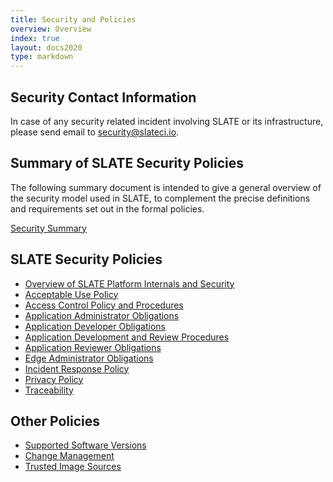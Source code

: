 ```yaml
---
title: Security and Policies
overview: Overview 
index: true
layout: docs2020 
type: markdown
---
```


## Security Contact Information

In case of any security related incident involving SLATE or its infrastructure, please send email to <a href="mailto:security@slateci.io">security@slateci.io</a>.

## Summary of SLATE Security Policies

The following summary document is intended to give a general overview of the security model used in SLATE, to complement the precise definitions and requirements set out in the formal policies. 

[Security Summary](/docs/security-and-policies/summary.html)

## SLATE Security Policies

* [Overview of SLATE Platform Internals and Security](/docs/security-and-policies/overview-of-slate-platform-internals-and-security.html)<br>
* [Acceptable Use Policy](/docs/security-and-policies/acceptable-use.html)
* [Access Control Policy and Procedures](/policy_docs/SLATE-Access-Control.pdf)<br>
* [Application Administrator Obligations](/docs/security-and-policies/application-admin-obligations.html)<br>
* [Application Developer Obligations](/docs/security-and-policies/slate-application-developer-obligations.html)<br>
* [Application Development and Review Procedures](/docs/security-and-policies/slate-application-developer-and-review-procedures.html)<br>
* [Application Reviewer Obligations](/docs/security-and-policies/slate-application-reviewer-obligations.html)<br>
* [Edge Administrator Obligations](/docs/security-and-policies/edge-administrator-obligations.html)<br>
* [Incident Response Policy](/docs/security-and-policies/incident-response-policy.html)
* [Privacy Policy](/docs/security-and-policies/privacy.html)
* [Traceability](/policy_docs/SLATE-Traceability.pdf)<br>

## Other Policies

* [Supported Software Versions](/docs/security-and-policies/supported-versions.html)<br>
* [Change Management](/docs/security-and-policies/change-management.html)<br>
* [Trusted Image Sources](/docs/security-and-policies/trusted-image-sources.html)<br>


